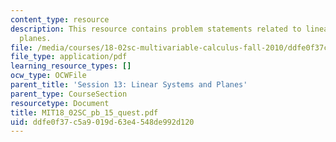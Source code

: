 ```yaml
---
content_type: resource
description: This resource contains problem statements related to linear systems and
  planes.
file: /media/courses/18-02sc-multivariable-calculus-fall-2010/ddfe0f37c5a9019d63e4548de992d120_MIT18_02SC_pb_15_quest.pdf
file_type: application/pdf
learning_resource_types: []
ocw_type: OCWFile
parent_title: 'Session 13: Linear Systems and Planes'
parent_type: CourseSection
resourcetype: Document
title: MIT18_02SC_pb_15_quest.pdf
uid: ddfe0f37-c5a9-019d-63e4-548de992d120
---
```


